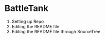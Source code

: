# BattleTank
01) Setting up Repo
02) Editing the README file
03) Editing the README file through SourceTree